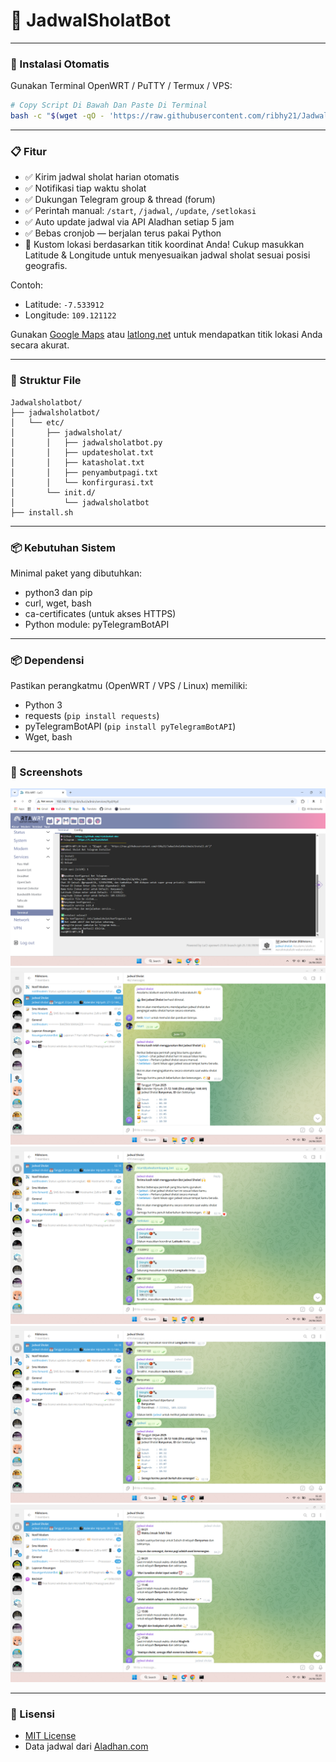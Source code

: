 # 🕋 JadwalSholatBot

---

### 🚀 Instalasi Otomatis

Gunakan Terminal OpenWRT / PuTTY / Termux / VPS:

```bash
# Copy Script Di Bawah Dan Paste Di Terminal
bash -c "$(wget -qO - 'https://raw.githubusercontent.com/ribhy21/Jadwalsholatbot/main/install.sh')"
```

---

### 📋 Fitur

- ✅ Kirim jadwal sholat harian otomatis
- ✅ Notifikasi tiap waktu sholat
- ✅ Dukungan Telegram group & thread (forum)
- ✅ Perintah manual: `/start`, `/jadwal`, `/update`, `/setlokasi`
- ✅ Auto update jadwal via API Aladhan setiap 5 jam
- ✅ Bebas cronjob — berjalan terus pakai Python
- 📍 Kustom lokasi berdasarkan titik koordinat Anda! Cukup masukkan Latitude & Longitude untuk menyesuaikan jadwal sholat sesuai posisi geografis.

Contoh:
- Latitude: `-7.533912`
- Longitude: `109.121122`

Gunakan [Google Maps](https://maps.google.com) atau [latlong.net](https://www.latlong.net/) untuk mendapatkan titik lokasi Anda secara akurat.

---

### 📂 Struktur File

```
Jadwalsholatbot/
├── jadwalsholatbot/
│   └── etc/
│       ├── jadwalsholat/
│       │   ├── jadwalsholatbot.py
│       │   ├── updatesholat.txt
│       │   ├── katasholat.txt
│       │   ├── penyambutpagi.txt
│       │   └── konfirgurasi.txt
│       └── init.d/
│           └── jadwalsholatbot
├── install.sh
```

---

### 📦 Kebutuhan Sistem

Minimal paket yang dibutuhkan:
- python3 dan pip
- curl, wget, bash
- ca-certificates (untuk akses HTTPS)
- Python module: pyTelegramBotAPI

---

### 📦 Dependensi

Pastikan perangkatmu (OpenWRT / VPS / Linux) memiliki:

- Python 3
- requests (`pip install requests`)
- pyTelegramBotAPI (`pip install pyTelegramBotAPI`)
- Wget, bash

---

### 📸 Screenshots

<p align="center">
  <img src="assets/instal.png" alt="Proses Instalasi">
  <br>
  <img src="assets/notifikasi0.png" alt="Jadwal Sholat">
  <br>
  <img src="assets/notifikasi1.png" alt="Notifikasi Telegram 1">
  <br>
  <img src="assets/notifikasi2.png" alt="Notifikasi Telegram 2">
  <br>
  <img src="assets/notifikasi3.png" alt="Notifikasi Telegram 3">
</p>

---

### 📄 Lisensi
- [MIT License](https://github.com/ribhy21/Jadwalsholatbot/blob/main/LICENSE)
- Data jadwal dari [Aladhan.com](https://aladhan.com/)

